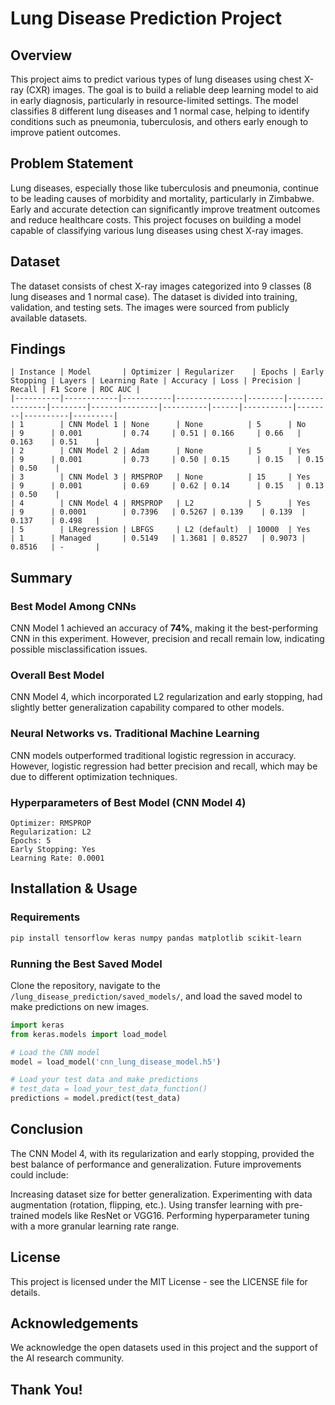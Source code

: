# Lung Disease Prediction Project

## Overview

This project aims to predict various types of lung diseases using chest X-ray (CXR) images. The goal is to build a reliable deep learning model to aid in early diagnosis, particularly in resource-limited settings. The model classifies 8 different lung diseases and 1 normal case, helping to identify conditions such as pneumonia, tuberculosis, and others early enough to improve patient outcomes.

## Problem Statement

Lung diseases, especially those like tuberculosis and pneumonia, continue to be leading causes of morbidity and mortality, particularly in Zimbabwe. Early and accurate detection can significantly improve treatment outcomes and reduce healthcare costs. This project focuses on building a model capable of classifying various lung diseases using chest X-ray images.

## Dataset

The dataset consists of chest X-ray images categorized into 9 classes (8 lung diseases and 1 normal case). The dataset is divided into training, validation, and testing sets. The images were sourced from publicly available datasets.

## Findings

```
| Instance | Model       | Optimizer | Regularizer    | Epochs | Early Stopping | Layers | Learning Rate | Accuracy | Loss | Precision | Recall | F1 Score | ROC AUC |
|----------|------------|-----------|---------------|--------|----------------|--------|---------------|----------|------|-----------|--------|----------|---------|
| 1        | CNN Model 1 | None      | None          | 5      | No             | 9      | 0.001         | 0.74     | 0.51 | 0.166     | 0.66   | 0.163    | 0.51    |
| 2        | CNN Model 2 | Adam      | None          | 5      | Yes            | 9      | 0.001         | 0.73     | 0.50 | 0.15      | 0.15   | 0.15     | 0.50    |
| 3        | CNN Model 3 | RMSPROP   | None          | 15     | Yes            | 9      | 0.001         | 0.69     | 0.62 | 0.14      | 0.15   | 0.13     | 0.50    |
| 4        | CNN Model 4 | RMSPROP   | L2            | 5      | Yes            | 9      | 0.0001        | 0.7396   | 0.5267 | 0.139    | 0.139  | 0.137    | 0.498   |
| 5        | LRegression | LBFGS     | L2 (default)  | 10000  | Yes            | 1      | Managed       | 0.5149   | 1.3681 | 0.8527   | 0.9073 | 0.8516   | -       |
```

## Summary

### Best Model Among CNNs

CNN Model 1 achieved an accuracy of **74%**, making it the best-performing CNN in this experiment. However, precision and recall remain low, indicating possible misclassification issues.

### Overall Best Model

CNN Model 4, which incorporated L2 regularization and early stopping, had slightly better generalization capability compared to other models.

### Neural Networks vs. Traditional Machine Learning

CNN models outperformed traditional logistic regression in accuracy. However, logistic regression had better precision and recall, which may be due to different optimization techniques.

### Hyperparameters of Best Model (CNN Model 4)

```
Optimizer: RMSPROP
Regularization: L2
Epochs: 5
Early Stopping: Yes
Learning Rate: 0.0001
```

## Installation & Usage

### Requirements

```bash
pip install tensorflow keras numpy pandas matplotlib scikit-learn
```

### Running the Best Saved Model

Clone the repository, navigate to the `/lung_disease_prediction/saved_models/`, and load the saved model to make predictions on new images.

```python
import keras
from keras.models import load_model

# Load the CNN model
model = load_model('cnn_lung_disease_model.h5')

# Load your test data and make predictions
# test_data = load_your_test_data_function()
predictions = model.predict(test_data)
```

## Conclusion

The CNN Model 4, with its regularization and early stopping, provided the best balance of performance and generalization. Future improvements could include:

  Increasing dataset size for better generalization.
  Experimenting with data augmentation (rotation, flipping, etc.).
  Using transfer learning with pre-trained models like ResNet or VGG16.
  Performing hyperparameter tuning with a more granular learning rate range.

## License

This project is licensed under the MIT License - see the LICENSE file for details.

## Acknowledgements

We acknowledge the open datasets used in this project and the support of the AI research community.

## Thank You!

